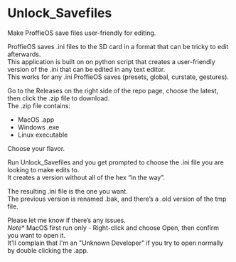 # Unlock_Savefiles
Make ProffieOS save files user-friendly for editing.

ProffieOS saves .ini files to the SD card in a format that can be tricky to edit afterwards.  
This application is built on on python script that creates a user-friendly version of the .ini that can be edited in any text editor.  
This works for any .ini ProffieOS saves (presets, global, curstate, gestures).  


Go to the Releases on the right side of the repo page, choose the latest, then click the .zip file to download.  
The .zip file contains:
 - MacOS .app
- Windows .exe
- Linux executable

Choose your flavor.

Run Unlock_Savefiles and you get prompted to choose the .ini file you are looking to make edits to.  
It creates a version without all of the hex “in the way”.  

The resulting .ini file is the one you want.  
The previous version is renamed .bak, and there’s a .old version of the tmp file.  

Please let me know if there’s any issues.  
*Note** MacOS first run only - Right-click and choose Open, then confirm you want to open it.  
It'll complain that I'm an "Unknown Developer" if you try to open normally by double clicking the .app.  
